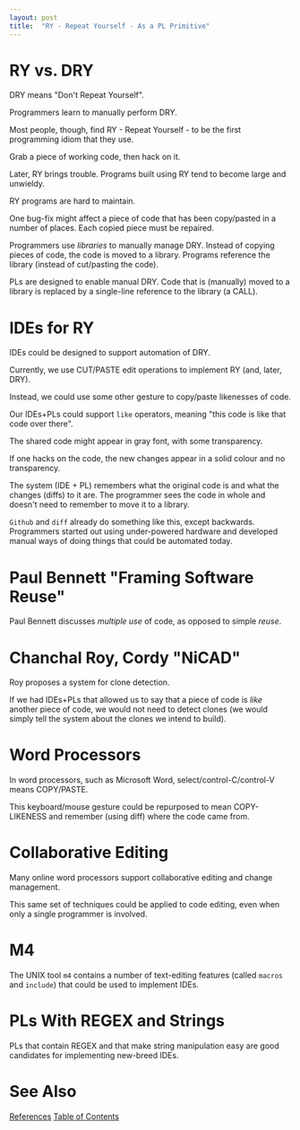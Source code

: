 ```yaml
---
layout: post
title:  "RY - Repeat Yourself - As a PL Primitive"
---
```


# RY vs. DRY

DRY means "Don't Repeat Yourself".

Programmers learn to manually perform DRY.

Most people, though, find RY - Repeat Yourself - to be the first programming idiom that they use.

Grab a piece of working code, then hack on it.

Later, RY brings trouble.  Programs built using RY tend to become large and unwieldy.  

RY programs are hard to maintain.  

One bug-fix might affect a piece of code that has been copy/pasted in a number of places.  Each copied piece must be repaired.

Programmers use _libraries_ to manually manage DRY.  Instead of copying pieces of code, the code is moved to a library.  Programs reference the library (instead of cut/pasting the code).

PLs are designed to enable manual DRY.  Code that is (manually) moved to a library is replaced by a single-line reference to the library (a CALL).

# IDEs for RY
IDEs could be designed to support automation of DRY.

Currently, we use CUT/PASTE edit operations to implement RY (and, later, DRY).

Instead, we could use some other gesture to copy/paste likenesses of code.

Our IDEs+PLs could support `like` operators, meaning "this code is like that code over there".

The shared code might appear in gray font, with some transparency.

If one hacks on the code, the new changes appear in a solid colour and no transparency.

The system (IDE + PL) remembers what the original code is and what the changes (diffs) to it are. The programmer sees the code in whole and doesn't need to remember to move it to a library.

`Github` and `diff` already do something like this, except backwards.  Programmers started out using under-powered hardware and developed manual ways of doing things that could be automated today.

# Paul Bennett "Framing Software Reuse"

Paul Bennett discusses _multiple use_ of code, as opposed to simple _reuse_.

# Chanchal Roy, Cordy "NiCAD"

Roy proposes a system for clone detection.

If we had IDEs+PLs that allowed us to say that a piece of code is _like_ another piece of code, we would not need to detect clones (we would simply tell the system about the clones we intend to build).

# Word Processors

In word processors, such as Microsoft Word, select/control-C/control-V means COPY/PASTE.

This keyboard/mouse gesture could be repurposed to mean COPY-LIKENESS and remember (using diff) where the code came from.

# Collaborative Editing

Many online word processors support collaborative editing and change management.  

This same set of techniques could be applied to code editing, even when only a single programmer is involved.

# M4

The UNIX tool `m4` contains a number of text-editing features (called `macros` and `include`) that could be used to implement IDEs.

# PLs With REGEX and Strings

PLs that contain REGEX and that make string manipulation easy are good candidates for implementing new-breed IDEs.

# See Also

[References](https://guitarvydas.github.io/2021/01/14/References.html)
[Table of Contents](https://guitarvydas.github.io/2021/05/14/Table-Of-Contents.html)

<script src="https://utteranc.es/client.js" 
        repo="guitarvydas/guitarvydas.github.io" 
        issue-term="pathname" 
        theme="github-light" 
        crossorigin="anonymous" 
        async> 
</script> 
